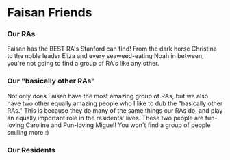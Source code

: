 <html>
<h1>Faisan Friends</h1>
<h3>Our RAs</h3>
<body> Faisan has the BEST RA's Stanford can find! From the dark horse Christina to the noble leader Eliza and every seaweed-eating Noah in between, you're not going to find a group of RA's like any other.</body> 
  <h3>Our "basically other RAs"</h3>
  <body> Not only does Faisan have the most amazing group of RAs, but we also have two other equally amazing people who I like to dub the "basically other RAs." This is because they do many of the same things our RAs do, and play an equally important role in the residents' lives. These two people are fun-loving Caroline and Pun-loving Miguel! You won't find a group of people smiling more :)</body>
    <h3>Our Residents</h3>
    <body>
